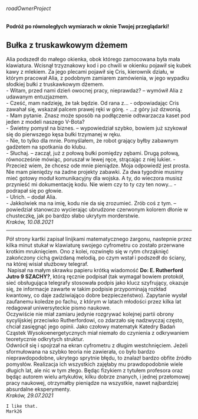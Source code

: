 ###### roadOwnerProject
#### Podróż po równoległych wymiarach w oknie Twojej przeglądarki!

## Bułka z truskawkowym dżemem
Alia podszedł do małego okienka, obok którego zamocowana była mała klawiatura. Wcisnął trzyznakowy kod i po chwili w okienku pojawił się kubek kawy z mlekiem. Za jego plecami pojawił się Cris, kierownik działu, w którym pracował Alia, z podobnym zamiarem zamówienia, w jego wypadku słodkiej bułki z truskawkowym dżemem.\
\- Witam, przed nami dzień owocnej pracy, nieprawdaż? – wymówił Alia z udawanym entuzjazmem.\
\- Cześć, mam nadzieję, że tak będzie. Od rana z… - odpowiadając Cris zawahał się, wskazał palcem prawej ręki w górę. - …z góry już dzwonią.\
\- Mam pytanie. Znasz może sposób na podłączenie odtwarzacza kaset pod jeden z  modeli naszego V-Bota?\
\- Świetny pomysł na biznes. – wypowiedział szybko, bowiem już szykował się do pierwszego kęsa bułki trzymanej w ręku.\
\- Nie, to tylko dla mnie. Pomyślałem, że robot grający byłby zabawnym gadżetem na spotkania do klubu.\
\- Słuchaj. – zaczął, już z połową bułki pomiędzy zębami. Drugą połową, równocześnie mówiąc, poruszał w lewej ręce, strącając z niej lukier. -  Przecież wiem, że chcesz ode mnie pieniądze. Moja odpowiedź jest prosta. Nie mam pieniędzy na żadne projekty zabawki. Za dwa tygodnie musimy mieć gotowy moduł komunikacyjny dla wojska. A ty, do wieczora musisz przynieść mi dokumentację kodu. Nie wiem czy to ty czy ten nowy… - podrapał się po głowie.\
\- Ulrich. – dodał Alia.\
\- Jakkolwiek ma na imię, kodu nie da się zrozumieć. Zrób coś z tym. – powiedział stanowczo wycierając ubrudzone czerwonym kolorem dłonie w chusteczkę, jak po bardzo słabo ukrytym morderstwie.\
_Kraków, 10.08.2021_
* * *
Pół strony kartki zapisał linijkami matematycznego żargonu, nastepnie przez kilka minut stukał w klawiaturę swojego cyfrometru co zostało przerwane krotkim mruknięciem. Ono z kolei, rozwinęło się w rytm chrząknięć zakończony cichą gwizdaną melodią, po czym wstał i podszedł do ściany, na której wisiał służbowy telegraf.\
&nbsp;Napisał na małym skrawku papieru krótką wiadomość **Do: E. Rutherford Jutro 9 SZACHY?**, którą ręcznie podpisał (tak wymagał bowiem protokół, sieć obsługująca telegrafy stosowała podpis jako klucz szyfrujący, okazuje się, że informacje zawarte w takim podpisie przypominają rozkład kwantowy, co daje zadziwiająco dobre bezpieczeństwo). Zapytanie wysłał zaufanemu koledze po fachu, z którym w latach młodości przez kilka lat redagował uniwersyteckie pismo naukowe.\
Oczywiście nie miał zamiaru jedynie rozgrywać kolejnej partii obrony sycylijskiej przeciwko Rutherfordowi, co zdarzało się nadzwyczaj często, chciał zasięgnąć jego opinii. Jako czołowy matematyk Katedry Badań Cząstek Wysokoenergetycznych  miał niemało do czynienia z odkrywaniem teoretycznie odkrytych struktur.\
Odwrócił się i spojrzał na ekran cyfrometru z długim westchnięciem. Jeżeli sformułowana na szybko teoria nie zawierała, co było bardzo nieprawdopodobne, ukrytego sprytnie błędu, to znalazł bardzo obfite źródło pomysłów. Realizacja ich wszystkich zajęłaby mu prawdopodobnie wiele długich lat, ale nic w tym złego. Będąc fizykiem z tytułem profesora oraz będąc autorem wielu artykułów, kilku dobrze znanych, i jednej przełomowej pracy naukowej, otrzymałby pieniądze na wszystkie, nawet najbardziej absurdalne eksperymenty.\
_Kraków, 29.07.2021_

```
I like that.
Mark26
```
